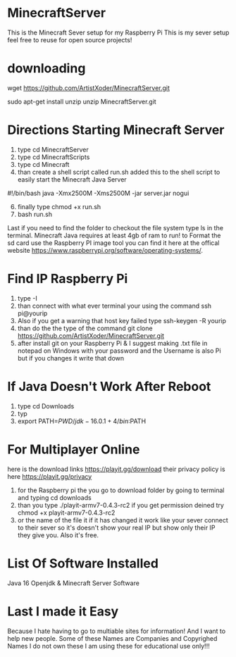 # MinecraftServer
This is the Minecraft Sever setup for my Raspberry Pi 
This is my sever setup feel free to reuse for open source projects!
# downloading 
wget https://github.com/ArtistXoder/MinecraftServer.git

sudo apt-get install unzip
unzip MinecraftServer.git

# Directions Starting Minecraft Server 
1) type cd MinecraftServer
2) type cd MinecraftScripts
3) type cd Minecraft
4) than create a shell script called run.sh 
added this to the shell script to easily start the Minecraft Java Server

#!/bin/bash
java -Xmx2500M -Xms2500M -jar server.jar nogui

6) finally type chmod +x run.sh
7) bash run.sh

Last if you need to find the folder to checkout the file system type ls in the terminal. Minecraft Java requires at least 4gb of ram to run!
to Format the sd card use the Raspberry PI image tool you can find it here at the offical website https://www.raspberrypi.org/software/operating-systems/.


# Find IP Raspberry Pi 
1) type -I 
2) than connect with what ever terminal your using  the command ssh pi@yourip 
3) Also if you get a warning that host key failed type ssh-keygen -R yourip 
4) than do the the type of the command git clone https://github.com/ArtistXoder/MinecraftServer.git
5) after install git on your Raspberry Pi & I suggest making .txt file in notepad on Windows with your password and the Username is also Pi but if you changes it write that down

# If Java Doesn't Work After Reboot 
1) type cd Downloads
2) typ
5) export PATH=$PWD/jdk-16.0.1+4/bin:$PATH

# For Multiplayer Online 
here is the download links https://playit.gg/download
their privacy policy is here https://playit.gg/privacy 

1) for the Raspberry pi the you go to download folder by going to terminal and typing cd downloads
2) than you type ./playit-armv7-0.4.3-rc2 if you get permission deined try chmod +x playit-armv7-0.4.3-rc2 
3) or the name of the file it if it has changed 
it work like your sever connect to their sever so it's doesn't show your real IP but show only their IP they give you. Also it's free. 

# List Of Software Installed 
Java 16 Openjdk & Minecraft Server Software 

# Last I made it Easy 
Because I hate having to go to multiable sites for information! And I want to help new people.
Some of these Names are Companies and Copyrighed Names I do not own these I am using these for educational use only!!!


